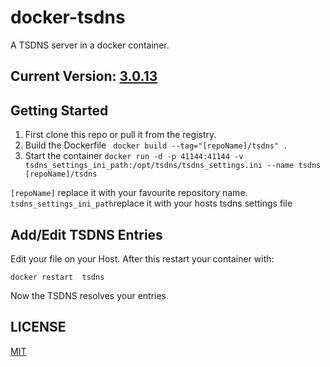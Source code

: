 docker-tsdns
============

A TSDNS server in a docker container.

## Current Version: [3.0.13](https://github.com/SolidNerd/docker-tsdns/blob/master/Dockerfile)

## Getting Started
1. First clone this repo or pull it from the registry.
2. Build the Dockerfile ``` docker build --tag="[repoName]/tsdns" .```
3. Start the container ``` docker run -d -p 41144:41144 -v tsdns_settings_ini_path:/opt/tsdns/tsdns_settings.ini --name tsdns [repoName]/tsdns ```

```[repoName]``` replace it with your favourite repository name.
```tsdns_settings_ini_path```replace it with your hosts tsdns settings file

## Add/Edit TSDNS Entries
Edit your file on your Host.
After this restart your container with:
```
docker restart  tsdns
```
Now the TSDNS resolves your entries.

## LICENSE
[MIT](https://github.com/SolidNerd/docker-tsdns/blob/master/LICENSE)
